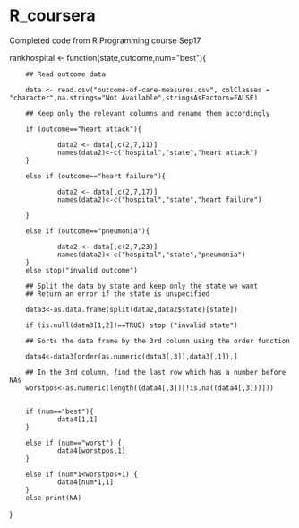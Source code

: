 # R_coursera
Completed code from R Programming course Sep17

rankhospital <- function(state,outcome,num="best"){
        
        
        ## Read outcome data
        
        data <- read.csv("outcome-of-care-measures.csv", colClasses = "character",na.strings="Not Available",stringsAsFactors=FALSE)
        
        ## Keep only the relevant columns and rename them accordingly
        
        if (outcome=="heart attack"){
                
                data2 <- data[,c(2,7,11)]
                names(data2)<-c("hospital","state","heart attack")
        }
        
        else if (outcome=="heart failure"){
                
                data2 <- data[,c(2,7,17)]
                names(data2)<-c("hospital","state","heart failure")
                
        }
        
        else if (outcome=="pneumonia"){
                
                data2 <- data[,c(2,7,23)]
                names(data2)<-c("hospital","state","pneumonia")
        }
        else stop("invalid outcome")
        
        ## Split the data by state and keep only the state we want
        ## Return an error if the state is unspecified
        
        data3<-as.data.frame(split(data2,data2$state)[state])
        
        if (is.null(data3[1,2])==TRUE) stop ("invalid state")
        
        ## Sorts the data frame by the 3rd column using the order function
        
        data4<-data3[order(as.numeric(data3[,3]),data3[,1]),]
        
        ## In the 3rd column, find the last row which has a number before NAs
        worstpos<-as.numeric(length((data4[,3])[!is.na((data4[,3]))]))
        
        
        if (num=="best"){
                data4[1,1]
        }
        
        else if (num=="worst") {
                data4[worstpos,1]
        }
        
        else if (num*1<worstpos+1) { 
                data4[num*1,1]
        }        
        else print(NA)
}
